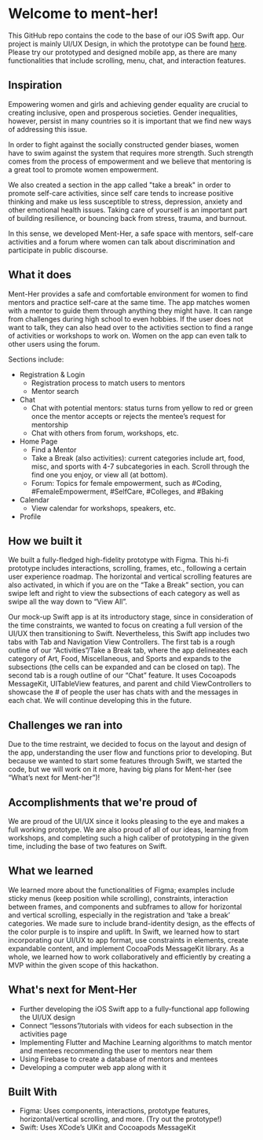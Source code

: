 # Welcome to ment-her!
This GitHub repo contains the code to the base of our iOS Swift app. Our project is mainly UI/UX Design, in which the prototype can be found [here](https://www.figma.com/proto/W0QHFMAIbS7CdnQD2wwAPi/Ment-Her?node-id=4%3A39&scaling=scale-down). 
Please try our prototyped and designed mobile app, as there are many functionalities that include scrolling, menu, chat, and interaction features.

## Inspiration
Empowering women and girls and achieving gender equality are crucial to creating inclusive, open and prosperous societies. Gender inequalities, however, persist in many countries so it is important that we find new ways of addressing this issue. 

In order to fight against the socially constructed gender biases, women have to swim against the system that requires more strength. Such strength comes from the process of empowerment and we believe that mentoring is a great tool to promote women empowerment.

We also created a section in the app called "take a break" in order to promote self-care activities, since self care tends to increase positive thinking and make us less susceptible to stress, depression, anxiety and other emotional health issues. Taking care of yourself is an important part of building resilience, or bouncing back from stress, trauma, and burnout.

In this sense, we developed Ment-Her, a safe space with mentors, self-care activities and a forum where women can talk about discrimination and participate in public discourse.
 
## What it does
Ment-Her provides a safe and comfortable environment for women to find mentors and practice self-care at the same time. The app matches women with a mentor to guide them through anything they might have. It can range from challenges during high school to even hobbies. If the user does not want to talk, they can also head over to the activities section to find a range of activities or workshops to work on. Women on the app can even talk to other users using the forum. 

Sections include:
* Registration & Login
    - Registration process to match users to mentors
    - Mentor search
* Chat
    - Chat with potential mentors: status turns from yellow to red or green once the mentor accepts or rejects the mentee’s request for mentorship
    - Chat with others from forum, workshops, etc. 
* Home Page
   - Find a Mentor 
   - Take a Break (also activities): current categories include art, food, misc, and sports with 4-7 subcategories in each. Scroll through the find one you enjoy, or view all (at bottom). 
   - Forum: Topics for female empowerment, such as #Coding, #FemaleEmpowerment, #SelfCare, #Colleges, and #Baking
* Calendar
    - View calendar for workshops, speakers, etc. 
* Profile

## How we built it
We built a fully-fledged high-fidelity prototype with Figma. This hi-fi prototype includes interactions, scrolling, frames, etc., following a certain user experience roadmap. The horizontal and vertical scrolling features are also activated, in which if you are on the “Take a Break” section, you can swipe left and right to view the subsections of each category as well as swipe all the way down to “View All”. 

Our mock-up Swift app is at its introductory stage, since in consideration of the time constraints, we wanted to focus on creating a full version of the UI/UX then transitioning to Swift. Nevertheless, this Swift app includes two tabs with Tab and Navigation View Controllers. The first tab is a rough outline of our “Activities”/Take a Break tab, where the app delineates each category of Art, Food, Miscellaneous, and Sports and expands to the subsections (the cells can be expanded and can be closed on tap). The second tab is a rough outline of our “Chat” feature. It uses Cocoapods MessageKit, UITableView features, and parent and child ViewControllers to showcase the # of people the user has chats with and the messages in each chat. We will continue developing this in the future. 

## Challenges we ran into
Due to the time restraint, we decided to focus on the layout and design of the app, understanding the user flow and functions prior to developing. But because we wanted to start some features through Swift, we started the code, but we will work on it more, having big plans for Ment-her (see “What’s next for Ment-her”)!

## Accomplishments that we're proud of
We are proud of the UI/UX since it looks pleasing to the eye and makes a full working prototype. We are also proud of all of our ideas, learning from workshops, and completing such a high caliber of prototyping in the given time, including the base of two features on Swift. 

## What we learned
We learned more about the functionalities of Figma; examples include sticky menus (keep position while scrolling), constraints, interaction between frames, and components and subframes to allow for horizontal and vertical scrolling, especially in the registration and ‘take a break’ categories. We made sure to include brand-identity design, as the effects of the color purple is to inspire and uplift. In Swift, we learned how to start incorporating our UI/UX to app format, use constraints in elements, create expandable content, and implement CocoaPods MessageKit library. As a whole, we learned how to work collaboratively and efficiently by creating a MVP within the given scope of this hackathon. 

## What's next for Ment-Her
- Further developing the iOS Swift app to a fully-functional app following the UI/UX design
- Connect “lessons”/tutorials with videos for each subsection in the activities page
- Implementing Flutter and Machine Learning algorithms to match mentor and mentees recommending the user to mentors near them
- Using Firebase to create a database of mentors and mentees
- Developing a computer web app along with it

## Built With
- Figma: Uses components, interactions, prototype features, horizontal/vertical scrolling, and more. (Try out the prototype!)
- Swift: Uses XCode’s UIKit and Cocoapods MessageKit
